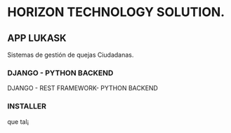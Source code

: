 # HORIZON TECHNOLOGY SOLUTION.

## APP LUKASK

Sistemas de gestión de quejas Ciudadanas.

### DJANGO - PYTHON BACKEND

DJANGO - REST FRAMEWORK- PYTHON BACKEND

### INSTALLER


que tal¡